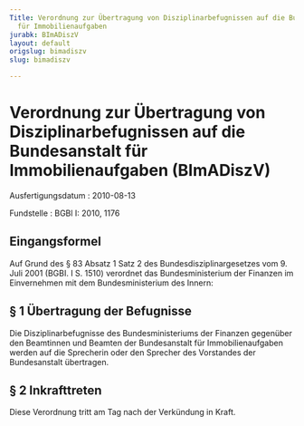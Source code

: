 ```yaml
---
Title: Verordnung zur Übertragung von Disziplinarbefugnissen auf die Bundesanstalt
  für Immobilienaufgaben
jurabk: BImADiszV
layout: default
origslug: bimadiszv
slug: bimadiszv

---
```


# Verordnung zur Übertragung von Disziplinarbefugnissen auf die Bundesanstalt für Immobilienaufgaben (BImADiszV)

Ausfertigungsdatum
:   2010-08-13

Fundstelle
:   BGBl I: 2010, 1176


## Eingangsformel

Auf Grund des § 83 Absatz 1 Satz 2 des Bundesdisziplinargesetzes vom
9\. Juli 2001 (BGBI. I S. 1510) verordnet das Bundesministerium der
Finanzen im Einvernehmen mit dem Bundesministerium des Innern:


## § 1 Übertragung der Befugnisse

Die Disziplinarbefugnisse des Bundesministeriums der Finanzen
gegenüber den Beamtinnen und Beamten der Bundesanstalt für
Immobilienaufgaben werden auf die Sprecherin oder den Sprecher des
Vorstandes der Bundesanstalt übertragen.


## § 2 Inkrafttreten

Diese Verordnung tritt am Tag nach der Verkündung in Kraft.

